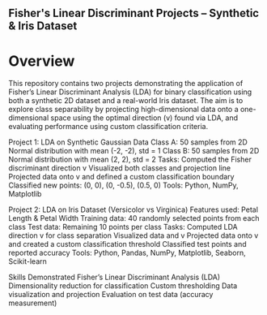 ## Fisher's Linear Discriminant Projects – Synthetic & Iris Dataset

# Overview
This repository contains two projects demonstrating the application of Fisher’s Linear Discriminant Analysis (LDA) for binary classification using both a synthetic 2D dataset and a real-world Iris dataset.
The aim is to explore class separability by projecting high-dimensional data onto a one-dimensional space using the optimal direction (v) found via LDA, and evaluating performance using custom classification criteria.

Project 1: LDA on Synthetic Gaussian Data
Class A: 50 samples from 2D Normal distribution with mean (-2, -2), std = 1
Class B: 50 samples from 2D Normal distribution with mean (2, 2), std = 2
Tasks:
Computed the Fisher discriminant direction v
Visualized both classes and projection line
Projected data onto v and defined a custom classification boundary
Classified new points: (0, 0), (0, -0.5), (0.5, 0)
Tools: Python, NumPy, Matplotlib

Project 2: LDA on Iris Dataset (Versicolor vs Virginica)
Features used: Petal Length & Petal Width
Training data: 40 randomly selected points from each class
Test data: Remaining 10 points per class
Tasks:
Computed LDA direction v for class separation
Visualized data and v
Projected data onto v and created a custom classification threshold
Classified test points and reported accuracy
Tools: Python, Pandas, NumPy, Matplotlib, Seaborn, Scikit-learn

Skills Demonstrated
Fisher’s Linear Discriminant Analysis (LDA)
Dimensionality reduction for classification
Custom thresholding
Data visualization and projection
Evaluation on test data (accuracy measurement)
